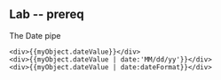 ## Lab -- prereq

The Date pipe

```
<div>{{myObject.dateValue}}</div>
<div>{{myObject.dateValue | date:'MM/dd/yy'}}</div>
<div>{{myObject.dateValue | date:dateFormat}}</div>
```
